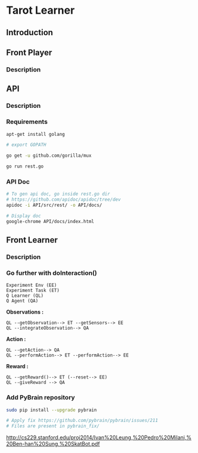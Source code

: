 # Tarot Learner

## Introduction

## Front Player

### Description

## API

### Description

### Requirements

```bash
apt-get install golang

# export GOPATH

go get -u github.com/gorilla/mux

go run rest.go
```

### API Doc

```bash
# To gen api doc, go inside rest.go dir
# https://github.com/apidoc/apidoc/tree/dev
apidoc -i API/src/rest/ -o API/docs/

# Display doc
google-chrome API/docs/index.html
```

## Front Learner

### Description

### Go further with doInteraction()

```
Experiment Env (EE)
Experiment Task (ET)
Q Learner (QL)
Q Agent (QA)
```

**Observations :**

```
QL --getObservation--> ET --getSensors--> EE
QL --integrateObservation--> QA
```

**Action :**

```
QL --getAction--> QA
QL --performAction--> ET --performAction--> EE
```

**Reward :**

```
QL --getReward()--> ET (--reset--> EE)
QL --giveReward --> QA
```

### Add PyBrain repository

```bash
sudo pip install --upgrade pybrain

# Apply fix https://github.com/pybrain/pybrain/issues/211
# Files are present in pybrain_fix/
```

http://cs229.stanford.edu/proj2014/Ivan%20Leung,%20Pedro%20Milani,%20Ben-han%20Sung,%20SkatBot.pdf

